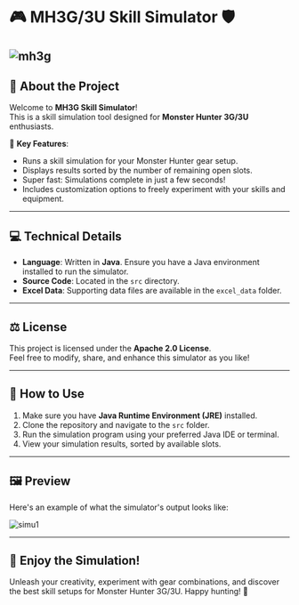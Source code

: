 # 🎮 **MH3G/3U Skill Simulator** 🛡️

![mh3g](https://github.com/user-attachments/assets/ce4a261f-1d83-4f4b-b766-0c6d2ebd18dc)
---

## 🌟 **About the Project**
Welcome to **MH3G Skill Simulator**!  
This is a skill simulation tool designed for **Monster Hunter 3G/3U** enthusiasts.

🎯 **Key Features**:
- Runs a skill simulation for your Monster Hunter gear setup.
- Displays results sorted by the number of remaining open slots.
- Super fast: Simulations complete in just a few seconds!
- Includes customization options to freely experiment with your skills and equipment.

---

## 💻 **Technical Details**
- **Language**: Written in **Java**. Ensure you have a Java environment installed to run the simulator.
- **Source Code**: Located in the `src` directory.  
- **Excel Data**: Supporting data files are available in the `excel_data` folder.

---

## ⚖️ **License**
This project is licensed under the **Apache 2.0 License**.  
Feel free to modify, share, and enhance this simulator as you like!

---

## 🚀 **How to Use**
1. Make sure you have **Java Runtime Environment (JRE)** installed.  
2. Clone the repository and navigate to the `src` folder.  
3. Run the simulation program using your preferred Java IDE or terminal.  
4. View your simulation results, sorted by available slots.

---

## 🖼️ **Preview**
Here's an example of what the simulator's output looks like:

![simu1](https://github.com/user-attachments/assets/4967c976-00f6-4841-81b6-048b4d192c1c)

---

## 🎉 **Enjoy the Simulation!**
Unleash your creativity, experiment with gear combinations, and discover the best skill setups for Monster Hunter 3G/3U. Happy hunting! 🐾

